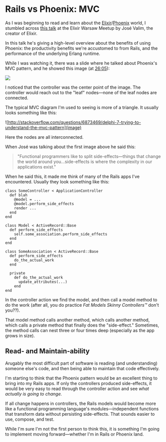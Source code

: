 # Rails vs Phoenix: MVC

As I was beginning to read and learn about the [Elixir](http://elixir-lang.org/)/[Phoenix](http://www.phoenixframework.org/) world, I stumbled across [this talk](https://www.youtube.com/watch?v=3LiLjVCDEpU) at the Elixir Warsaw Meetup by José Valim, the creator of Elixir.

In this talk he's giving a high-level overview about the benefits of using Phoenix: the productivity benefits we're accustomed to from Rails, and the performance of the underlying Erlang runtime.

While I was watching it, there was a slide where he talked about Phoenix's MVC pattern, and he showed this image (at [26:05](https://youtu.be/3LiLjVCDEpU?t=26m5s)):

![](image)

I noticed that the controller was the center point of the image. The controller would reach out to the "leaf" nodes—none of the leaf nodes are connected.

The typical MVC diagram I'm used to seeing is more of a triangle. It usually looks something like this:

![http://stackoverflow.com/questions/6873469/delphi-7-trying-to-understand-the-mvc-pattern](image)

Here the nodes are all interconnected.

When José was talking about the first image above he said this:

> "Functional programmers like to split side-effects—things that change the world around you...side-effects is where the complexity in our applications exist."

When he said this, it made me think of many of the Rails apps I've encountered. Usually they look something like this:

```
class SomeController < ApplicationController
  def blah
    @model = ...
    @model.perform_side_effects
    render ...
  end
end

class Model < ActiveRecord::Base
  def perform_side_effects
    self.some_association.perform_side_effects
  end
end

class SomeAssociation < ActiveRecord::Base
  def perform_side_effects
    do_the_actual_work
  end
  
  private
    def do_the_actual_work
      update_attributes(...)
    end
end
```

In the controller action we find the model, and then call a model method to do the work (after all, you do practice _Fat Models Skinny Controllers™_ don't you??).

That model method calls another method, which calls another method, which calls a private method that finally does the "side-effect." Sometimes, the method calls can nest three or four times deep (especially as the app grows in size).

## Read- and Maintain-ability

Arugably the most difficult part of software is reading (and understanding) someone else's code, and then being able to maintain that code effectively.

I'm starting to think that the Phoenix pattern would be an excellent thing to bring into my Rails apps. If only the controllers produced side-effects, it would be very easy to read through the controller action and see _what actually is going to change._

If all change happens in controllers, the Rails models would become more like a functional programming language's modules—independent functions that transform data without persisting side-effects. That sounds easier to use, compose, and test.

While I'm sure I'm not the first person to think this, it is something I'm going to implement moving forward—whether I'm in Rails or Phoenix land.